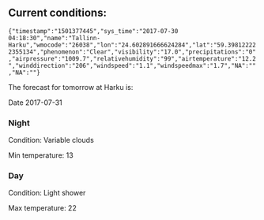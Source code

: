 ## Current conditions: 
 ``` {"timestamp":"1501377445","sys_time":"2017-07-30 04:18:30","name":"Tallinn-Harku","wmocode":"26038","lon":"24.602891666624284","lat":"59.398122222355134","phenomenon":"Clear","visibility":"17.0","precipitations":"0","airpressure":"1009.7","relativehumidity":"99","airtemperature":"12.2","winddirection":"206","windspeed":"1.1","windspeedmax":"1.7","NA":"","NA":""} ```

 The forecast for tomorrow at Harku is: 

Date 2017-07-31 

### Night 

Condition: Variable clouds 

Min temperature: 13 

### Day 

Condition: Light shower 

Max temperature: 22 

